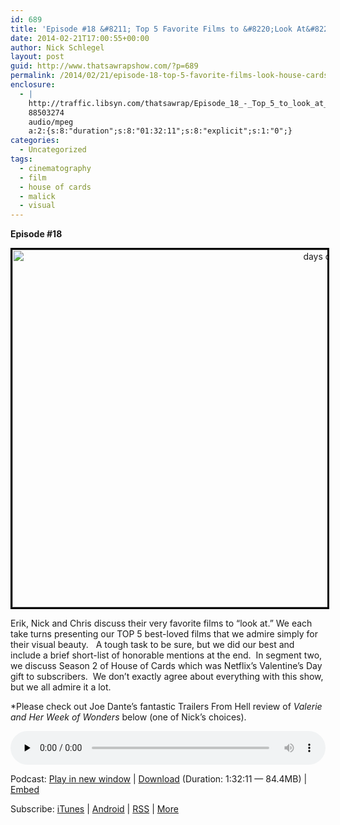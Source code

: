 ```yaml
---
id: 689
title: 'Episode #18 &#8211; Top 5 Favorite Films to &#8220;Look At&#8221; &#038; House of Cards S02'
date: 2014-02-21T17:00:55+00:00
author: Nick Schlegel
layout: post
guid: http://www.thatsawrapshow.com/?p=689
permalink: /2014/02/21/episode-18-top-5-favorite-films-look-house-cards-s02/
enclosure:
  - |
    http://traffic.libsyn.com/thatsawrap/Episode_18_-_Top_5_to_look_at_and_House_of_Cards.mp3
    88503274
    audio/mpeg
    a:2:{s:8:"duration";s:8:"01:32:11";s:8:"explicit";s:1:"0";}
categories:
  - Uncategorized
tags:
  - cinematography
  - film
  - house of cards
  - malick
  - visual
---
```

**Episode #18**

<p style="text-align: center;">
  <a href="http://www.thatsawrapshow.com/wp-content/uploads/2014/02/days-of-heaven1.jpg"><img class="aligncenter  wp-image-692" style="border: 3px solid black;" alt="days of heaven" src="http://www.thatsawrapshow.com/wp-content/uploads/2014/02/days-of-heaven1.jpg" width="1016" height="572" srcset="http://www.thatsawrapshow.com/wp-content/uploads/2014/02/days-of-heaven1.jpg 1016w, http://www.thatsawrapshow.com/wp-content/uploads/2014/02/days-of-heaven1-300x168.jpg 300w, http://www.thatsawrapshow.com/wp-content/uploads/2014/02/days-of-heaven1-500x281.jpg 500w" sizes="(max-width: 1016px) 100vw, 1016px" /></a>
</p>

Erik, Nick and Chris discuss their very favorite films to &#8220;look at.&#8221; We each take turns presenting our TOP 5 best-loved films that we admire simply for their visual beauty.   A tough task to be sure, but we did our best and include a brief short-list of honorable mentions at the end.  In segment two, we discuss Season 2 of House of Cards which was Netflix&#8217;s Valentine&#8217;s Day gift to subscribers.  We don&#8217;t exactly agree about everything with this show, but we all admire it a lot.

*Please check out Joe Dante&#8217;s fantastic Trailers From Hell review of _Valerie and Her Week of Wonders_ below (one of Nick&#8217;s choices).



<div class="powerpress_player" id="powerpress_player_259">
  <audio class="wp-audio-shortcode" id="audio-689-19" preload="none" style="width: 100%;" controls="controls"><source type="audio/mpeg" src="http://media.blubrry.com/thatsawrap/p/traffic.libsyn.com/thatsawrap/Episode_18_-_Top_5_to_look_at_and_House_of_Cards.mp3?_=19" /><a href="http://media.blubrry.com/thatsawrap/p/traffic.libsyn.com/thatsawrap/Episode_18_-_Top_5_to_look_at_and_House_of_Cards.mp3">http://media.blubrry.com/thatsawrap/p/traffic.libsyn.com/thatsawrap/Episode_18_-_Top_5_to_look_at_and_House_of_Cards.mp3</a></audio>
</div>

<p class="powerpress_links powerpress_links_mp3">
  Podcast: <a href="http://media.blubrry.com/thatsawrap/p/traffic.libsyn.com/thatsawrap/Episode_18_-_Top_5_to_look_at_and_House_of_Cards.mp3" class="powerpress_link_pinw" target="_blank" title="Play in new window" onclick="return powerpress_pinw('http://www.thatsawrapshow.com/?powerpress_pinw=689-podcast');" rel="nofollow">Play in new window</a> | <a href="http://media.blubrry.com/thatsawrap/p/traffic.libsyn.com/thatsawrap/Episode_18_-_Top_5_to_look_at_and_House_of_Cards.mp3" class="powerpress_link_d" title="Download" rel="nofollow" download="Episode_18_-_Top_5_to_look_at_and_House_of_Cards.mp3">Download</a> (Duration: 1:32:11 &#8212; 84.4MB) | <a href="#" class="powerpress_link_e" title="Embed" onclick="return powerpress_show_embed('689-podcast');" rel="nofollow">Embed</a>
</p>

<p class="powerpress_embed_box" id="powerpress_embed_689-podcast" style="display: none;">
  <input id="powerpress_embed_689-podcast_t" type="text" value="<iframe width=&quot;320&quot; height=&quot;30&quot; src=&quot;http://www.thatsawrapshow.com/?powerpress_embed=689-podcast&amp;powerpress_player=mediaelement-audio&quot; frameborder=&quot;0&quot; scrolling=&quot;no&quot;></iframe>" onclick="javascript: this.select();" onfocus="javascript: this.select();" style="width: 70%;" readOnly />
</p>

<p class="powerpress_links powerpress_subscribe_links">
  Subscribe: <a href="https://itunes.apple.com/us/podcast/thats-a-wrap!/id638015669?mt=2&ls=1" class="powerpress_link_subscribe powerpress_link_subscribe_itunes" title="Subscribe on iTunes" rel="nofollow">iTunes</a> | <a href="http://subscribeonandroid.com/www.thatsawrapshow.com/feed/podcast/" class="powerpress_link_subscribe powerpress_link_subscribe_android" title="Subscribe on Android" rel="nofollow">Android</a> | <a href="http://www.thatsawrapshow.com/feed/podcast/" class="powerpress_link_subscribe powerpress_link_subscribe_rss" title="Subscribe via RSS" rel="nofollow">RSS</a> | <a href="http://www.thatsawrapshow.com/subscribe-to-podcast/" class="powerpress_link_subscribe powerpress_link_subscribe_more" title="More" rel="nofollow">More</a>
</p>

<!--powerpress_player-->